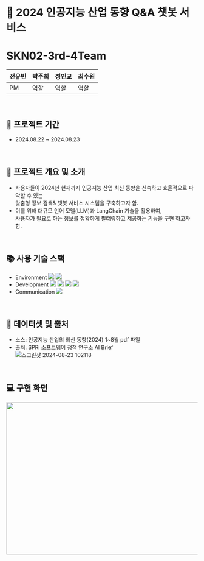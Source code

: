 # :pushpin: 2024 인공지능 산업 동향 Q&A 챗봇 서비스
# SKN02-3rd-4Team
|전유빈|박주희|정인교|최수원|
|------|---|---|---|
|PM |역할|역할|역할|

<br>

## :pushpin: 프로젝트 기간
* 2024.08.22 ~ 2024.08.23

<br>

## :pushpin: 프로젝트 개요 및 소개
* 사용자들이 2024년 현재까지 인공지능 산업 최신 동향을 신속하고 효율적으로 파악할 수 있는<br>
  맞춤형 정보 검색& 챗봇 서비스 시스템을 구축하고자 함.
* 이를 위해 대규모 언어 모델(LLM)과 LangChain 기술을 활용하여,<br>
  사용자가 필요로 하는 정보를 정확하게 필터링하고 제공하는 기능을 구현 하고자 함.

<br>

## :books: 사용 기술 스택
* Environment
  <img src="https://img.shields.io/badge/Visual Studio Code-007ACC?style=flat-square&logo=Visual Studio Code&logoColor=white"/>
  <img src="https://img.shields.io/badge/github-181717?style=for-the-badge&logo=github&logoColor=white">
* Development
  <img src="https://img.shields.io/badge/streamlit-FF4B4B?style=for-the-badge&logo=streamlit&logoColor=white">
  <img src="https://img.shields.io/badge/python-3776AB?style=for-the-badge&logo=python&logoColor=white">
  <img src="https://img.shields.io/badge/openai-412991?style=for-the-badge&logo=openai&logoColor=white">
  <img src="https://img.shields.io/badge/langchain-1C3C3C?style=for-the-badge&logo=langchain&logoColor=white">
* Communication
  <img src="https://img.shields.io/badge/discode-5865F2?style=for-the-badge&logo=discode&logoColor=white">
  <br>
</div>
<br>

## :bookmark_tabs: 데이터셋 및 출처
* 소스: 인공지능 산업의 최신 동향(2024) 1~8월 pdf 파일
* 출처: SPRi 소프트웨어 정책 연구소 AI Brief <br>
![스크린샷 2024-08-23 102118](https://github.com/user-attachments/assets/7d23623e-a2b7-4e75-8f2a-82699eb9381e)
<br>

## 💻 구현 화면
<img src="![스트림릿 구현화면 최종](https://github.com/user-attachments/assets/9e01eec4-6160-45b3-ae15-597772afbf69)" width="650" height="400" />




